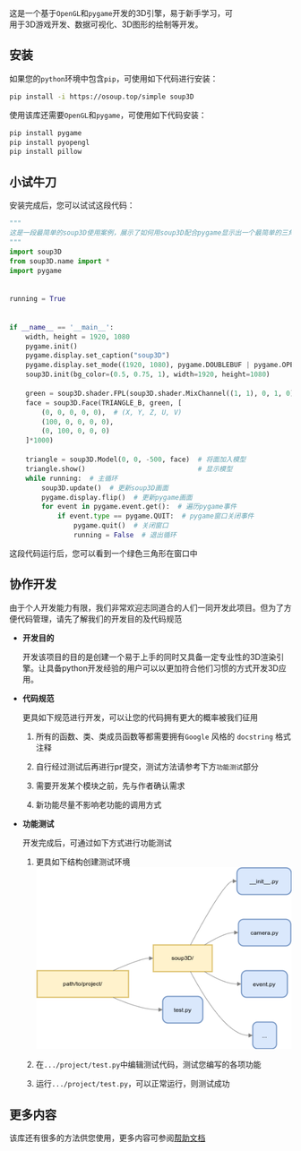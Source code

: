 这是一个基于`OpenGL`和`pygame`开发的3D引擎，易于新手学习，可  
用于3D游戏开发、数据可视化、3D图形的绘制等开发。

## 安装

如果您的`python`环境中包含`pip`，可使用如下代码进行安装：

```bash
pip install -i https://osoup.top/simple soup3D
```

使用该库还需要`OpenGL`和`pygame`，可使用如下代码安装：

```bash
pip install pygame
pip install pyopengl
pip install pillow
```

## 小试牛刀

安装完成后，您可以试试这段代码：

```python
"""
这是一段最简单的soup3D使用案例，展示了如何用soup3D配合pygame显示出一个最简单的三角形
"""
import soup3D
from soup3D.name import *
import pygame


running = True


if __name__ == '__main__':
    width, height = 1920, 1080
    pygame.init()                                                            # 初始化pygame
    pygame.display.set_caption("soup3D")                                     # 设置pygame窗口标题
    pygame.display.set_mode((1920, 1080), pygame.DOUBLEBUF | pygame.OPENGL)  # 将pygame窗口作为OpenGL容器
    soup3D.init(bg_color=(0.5, 0.75, 1), width=1920, height=1080)            # 初始化soup3D

    green = soup3D.shader.FPL(soup3D.shader.MixChannel((1, 1), 0, 1, 0))  # 创建绿色材质
    face = soup3D.Face(TRIANGLE_B, green, [                               # 创建面
        (0, 0, 0, 0, 0),  # (X, Y, Z, U, V)
        (100, 0, 0, 0, 0),
        (0, 100, 0, 0, 0)
    ]*1000)

    triangle = soup3D.Model(0, 0, -500, face)  # 将面加入模型
    triangle.show()                            # 显示模型
    while running:  # 主循环
        soup3D.update()  # 更新soup3D画面
        pygame.display.flip()  # 更新pygame画面
        for event in pygame.event.get():  # 遍历pygame事件
            if event.type == pygame.QUIT:  # pygame窗口关闭事件
                pygame.quit()  # 关闭窗口
                running = False  # 退出循环

```

这段代码运行后，您可以看到一个绿色三角形在窗口中

## 协作开发

由于个人开发能力有限，我们非常欢迎志同道合的人们一同开发此项目。但为了方便代码管理，请先了解我们的开发目的及代码规范

- **开发目的**
  
  开发该项目的目的是创建一个易于上手的同时又具备一定专业性的3D渲染引擎。让具备python开发经验的用户可以以更加符合他们习惯的方式开发3D应用。
  
- **代码规范**
  
  更具如下规范进行开发，可以让您的代码拥有更大的概率被我们征用
  
  1. 所有的函数、类、类成员函数等都需要拥有`Google` 风格的 `docstring` 格式注释
    
  2. 自行经过测试后再进行pr提交，测试方法请参考下方`功能测试`部分
    
  3. 需要开发某个模块之前，先与作者确认需求
  
  4. 新功能尽量不影响老功能的调用方式
    
- **功能测试**
  
  开发完成后，可通过如下方式进行功能测试
  
  1. 更具如下结构创建测试环境   
     ![目录结构](./readmepic0.png)
  
  2. 在`.../project/test.py`中编辑测试代码，测试您编写的各项功能
  
  3. 运行`.../project/test.py`，可以正常运行，则测试成功

## 更多内容

该库还有很多的方法供您使用，更多内容可参阅[帮助文档](./help.md)